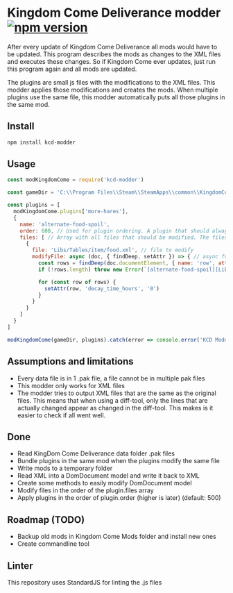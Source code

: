 # Kingdom Come Deliverance modder [![npm version](https://badge.fury.io/js/kcd-modder.svg)](https://badge.fury.io/js/kcd-modder)
After every update of Kingdom Come Deliverance all mods would have to be updated.
This program describes the mods as changes to the XML files and executes these changes.
So if Kingdom Come ever updates, just run this program again and all mods are updated.

The plugins are small js files with the modifications to the XML files. This modder applies those modifications and creates the mods.
When multiple plugins use the same file, this modder automatically puts all those plugins in the same mod.

## Install
```bash
npm install kcd-modder
```

## Usage
```js
const modKingdomCome = require('kcd-modder')

const gameDir = 'C:\\Program Files\\Steam\\SteamApps\\common\\KingdomComeDeliverance'

const plugins = [
  modKingdomCome.plugins['more-hares'],
  {
    name: 'alternate-food-spoil',
    order: 600, // Used for plugin ordering. A plugin that should always run last should have a order
    files: [ // Array with all files that should be modified. The files are modified in the order of this array
      {
        file: 'Libs/Tables/item/food.xml', // file to modify
        modifyFile: async (doc, { findDeep, setAttr }) => { // async function that modifies the XML DomDocument
          const rows = findDeep(doc.documentElement, { name: 'row', attr: { decay_time_hours: '' } })
          if (!rows.length) throw new Error(`[alternate-food-spoil][Libs/Tables/item/food.xml] Error: rows with attribute decay_time_hours not found`)

          for (const row of rows) {
            setAttr(row, 'decay_time_hours', '0')
          }
        }
      }
    ]
  }
]

modKingdomCome(gameDir, plugins).catch(error => console.error('KCD Modder Error', error))

```

## Assumptions and limitations
- Every data file is in 1 .pak file, a file cannot be in multiple pak files
- This modder only works for XML files
- The modder tries to output XML files that are the same as the original files. This means that when using a diff-tool, only the lines that are actually changed appear as changed in the diff-tool. This makes is it easier to check if all went well.

## Done
- Read KingDom Come Deliverance data folder .pak files
- Bundle plugins in the same mod when the plugins modify the same file
- Write mods to a temporary folder
- Read XML into a DomDocument model and write it back to XML
- Create some methods to easily modify DomDocument model
- Modify files in the order of the plugin.files array
- Apply plugins in the order of plugin.order (higher is later) (default: 500)

## Roadmap (TODO)
- Backup old mods in Kingdom Come Mods folder and install new ones
- Create commandline tool

## Linter
This repository uses StandardJS for linting the .js files
